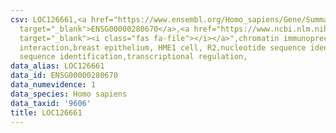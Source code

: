 ```yaml
---
csv: LOC126661,<a href="https://www.ensembl.org/Homo_sapiens/Gene/Summary?db=core;g=ENSG00000280670"
  target="_blank">ENSG00000280670</a>,<a href="https://www.ncbi.nlm.nih.gov/pubmed/22863008"
  target="_blank"><i class="fas fa-file"></i></a>",chromatin immunoprecipitation assay,direct
  interaction,breast epithelium, HME1 cell, R2,nucleotide sequence identification,nucleotide
  sequence identification,transcriptional regulation,
data_alias: LOC126661
data_id: ENSG00000280670
data_numevidence: 1
data_species: Homo sapiens
data_taxid: '9606'
title: LOC126661
---
```

